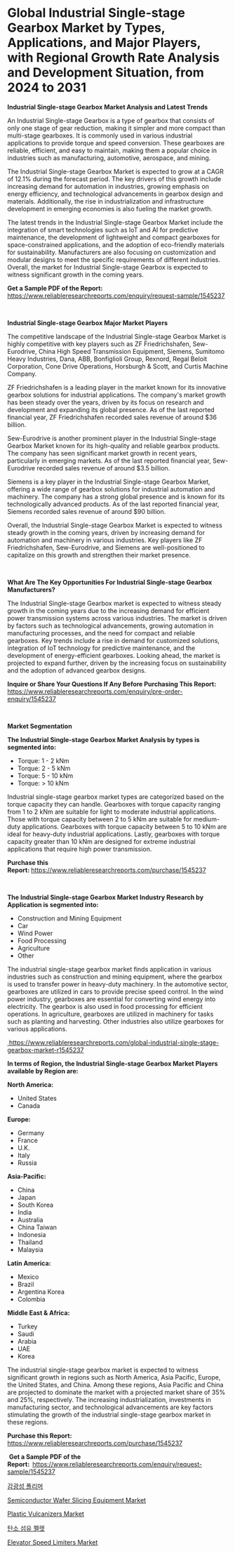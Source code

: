 <p><h1>Global Industrial Single-stage Gearbox Market by Types, Applications, and Major Players, with Regional Growth Rate Analysis and Development Situation, from 2024 to 2031</h1></p><p><strong>Industrial Single-stage Gearbox Market Analysis and Latest Trends</strong></p>
<p><p>An Industrial Single-stage Gearbox is a type of gearbox that consists of only one stage of gear reduction, making it simpler and more compact than multi-stage gearboxes. It is commonly used in various industrial applications to provide torque and speed conversion. These gearboxes are reliable, efficient, and easy to maintain, making them a popular choice in industries such as manufacturing, automotive, aerospace, and mining.</p><p>The Industrial Single-stage Gearbox Market is expected to grow at a CAGR of 12.1% during the forecast period. The key drivers of this growth include increasing demand for automation in industries, growing emphasis on energy efficiency, and technological advancements in gearbox design and materials. Additionally, the rise in industrialization and infrastructure development in emerging economies is also fueling the market growth.</p><p>The latest trends in the Industrial Single-stage Gearbox Market include the integration of smart technologies such as IoT and AI for predictive maintenance, the development of lightweight and compact gearboxes for space-constrained applications, and the adoption of eco-friendly materials for sustainability. Manufacturers are also focusing on customization and modular designs to meet the specific requirements of different industries. Overall, the market for Industrial Single-stage Gearbox is expected to witness significant growth in the coming years.</p></p>
<p><strong>Get a Sample PDF of the Report:&nbsp;</strong> <a href="https://www.reliableresearchreports.com/enquiry/request-sample/1545237">https://www.reliableresearchreports.com/enquiry/request-sample/1545237</a></p>
<p>&nbsp;</p>
<p><strong>Industrial Single-stage Gearbox Major Market Players</strong></p>
<p><p>The competitive landscape of the Industrial Single-stage Gearbox Market is highly competitive with key players such as ZF Friedrichshafen, Sew-Eurodrive, China High Speed Transmission Equipment, Siemens, Sumitomo Heavy Industries, Dana, ABB, Bonfiglioli Group, Rexnord, Regal Beloit Corporation, Cone Drive Operations, Horsburgh & Scott, and Curtis Machine Company.</p><p>ZF Friedrichshafen is a leading player in the market known for its innovative gearbox solutions for industrial applications. The company's market growth has been steady over the years, driven by its focus on research and development and expanding its global presence. As of the last reported financial year, ZF Friedrichshafen recorded sales revenue of around $36 billion.</p><p>Sew-Eurodrive is another prominent player in the Industrial Single-stage Gearbox Market known for its high-quality and reliable gearbox products. The company has seen significant market growth in recent years, particularly in emerging markets. As of the last reported financial year, Sew-Eurodrive recorded sales revenue of around $3.5 billion.</p><p>Siemens is a key player in the Industrial Single-stage Gearbox Market, offering a wide range of gearbox solutions for industrial automation and machinery. The company has a strong global presence and is known for its technologically advanced products. As of the last reported financial year, Siemens recorded sales revenue of around $90 billion.</p><p>Overall, the Industrial Single-stage Gearbox Market is expected to witness steady growth in the coming years, driven by increasing demand for automation and machinery in various industries. Key players like ZF Friedrichshafen, Sew-Eurodrive, and Siemens are well-positioned to capitalize on this growth and strengthen their market presence.</p></p>
<p>&nbsp;</p>
<p><strong>What Are The Key Opportunities For Industrial Single-stage Gearbox Manufacturers?</strong></p>
<p><p>The Industrial Single-stage Gearbox market is expected to witness steady growth in the coming years due to the increasing demand for efficient power transmission systems across various industries. The market is driven by factors such as technological advancements, growing automation in manufacturing processes, and the need for compact and reliable gearboxes. Key trends include a rise in demand for customized solutions, integration of IoT technology for predictive maintenance, and the development of energy-efficient gearboxes. Looking ahead, the market is projected to expand further, driven by the increasing focus on sustainability and the adoption of advanced gearbox designs.</p></p>
<p><strong>Inquire or Share Your Questions If Any Before Purchasing This Report:</strong> <a href="https://www.reliableresearchreports.com/enquiry/pre-order-enquiry/1545237">https://www.reliableresearchreports.com/enquiry/pre-order-enquiry/1545237</a></p>
<p>&nbsp;</p>
<p><strong>Market Segmentation</strong></p>
<p><strong>The Industrial Single-stage Gearbox Market Analysis by types is segmented into:</strong></p>
<p><ul><li>Torque: 1 - 2 kNm</li><li>Torque: 2 - 5 kNm</li><li>Torque: 5 - 10 kNm</li><li>Torque: > 10 kNm</li></ul></p>
<p><p>Industrial single-stage gearbox market types are categorized based on the torque capacity they can handle. Gearboxes with torque capacity ranging from 1 to 2 kNm are suitable for light to moderate industrial applications. Those with torque capacity between 2 to 5 kNm are suitable for medium-duty applications. Gearboxes with torque capacity between 5 to 10 kNm are ideal for heavy-duty industrial applications. Lastly, gearboxes with torque capacity greater than 10 kNm are designed for extreme industrial applications that require high power transmission.</p></p>
<p><strong>Purchase this Report:&nbsp;</strong><a href="https://www.reliableresearchreports.com/purchase/1545237">https://www.reliableresearchreports.com/purchase/1545237</a></p>
<p>&nbsp;</p>
<p><strong>The Industrial Single-stage Gearbox Market Industry Research by Application is segmented into:</strong></p>
<p><ul><li>Construction and Mining Equipment</li><li>Car</li><li>Wind Power</li><li>Food Processing</li><li>Agriculture</li><li>Other</li></ul></p>
<p><p>The industrial single-stage gearbox market finds application in various industries such as construction and mining equipment, where the gearbox is used to transfer power in heavy-duty machinery. In the automotive sector, gearboxes are utilized in cars to provide precise speed control. In the wind power industry, gearboxes are essential for converting wind energy into electricity. The gearbox is also used in food processing for efficient operations. In agriculture, gearboxes are utilized in machinery for tasks such as planting and harvesting. Other industries also utilize gearboxes for various applications.</p></p>
<p><a href="https://www.reliableresearchreports.com/global-industrial-single-stage-gearbox-market-r1545237">&nbsp;https://www.reliableresearchreports.com/global-industrial-single-stage-gearbox-market-r1545237</a></p>
<p><strong>In terms of Region, the Industrial Single-stage Gearbox Market Players available by Region are:</strong></p>
<p>
    <p> <strong> North America: </strong>
        <ul>
            <li>United States</li>
            <li>Canada</li>
        </ul>
        </p> 
    <p> <strong> Europe: </strong>
        <ul>
            <li>Germany</li>
            <li>France</li>
            <li>U.K.</li>
            <li>Italy</li>
            <li>Russia</li>
        </ul>
        </p> 
    <p> <strong> Asia-Pacific: </strong>
        <ul>
            <li>China</li>
            <li>Japan</li>
            <li>South Korea</li>
            <li>India</li>
            <li>Australia</li>
            <li>China Taiwan</li>
            <li>Indonesia</li>
            <li>Thailand</li>
            <li>Malaysia</li>
        </ul>
        </p> 
    <p> <strong> Latin America: </strong>
        <ul>
            <li>Mexico</li>
            <li>Brazil</li>
            <li>Argentina Korea</li>
            <li>Colombia</li>
        </ul>
        </p> 
    <p> <strong> Middle East & Africa: </strong>
        <ul>
            <li>Turkey</li>
            <li>Saudi</li>
            <li>Arabia</li>
            <li>UAE</li>
            <li>Korea</li>
        </ul>
    </p>
    </p>
<p><p>The industrial single-stage gearbox market is expected to witness significant growth in regions such as North America, Asia Pacific, Europe, the United States, and China. Among these regions, Asia Pacific and China are projected to dominate the market with a projected market share of 35% and 25%, respectively. The increasing industrialization, investments in manufacturing sector, and technological advancements are key factors stimulating the growth of the industrial single-stage gearbox market in these regions.</p></p>
<p><strong>Purchase this Report: </strong><a href="https://www.reliableresearchreports.com/purchase/1545237">https://www.reliableresearchreports.com/purchase/1545237</a></p>
<p>&nbsp;<strong>Get a Sample PDF of the Report:&nbsp;&nbsp;</strong><a href="https://www.reliableresearchreports.com/enquiry/request-sample/1545237">https://www.reliableresearchreports.com/enquiry/request-sample/1545237</a></p>
<p><strong></strong></p>
<p><p><a href="https://github.com/erwindropdead54/Market-Research-Report-List-2/blob/main/434936669907.md">감광성 폴리머</a></p><p><a href="https://github.com/cecuraprangm/Market-Research-Report-List-4/blob/main/semiconductor-wafer-slicing-equipment-market.md">Semiconductor Wafer Slicing Equipment Market</a></p><p><a href="https://github.com/ChiragRP21/Market-Research-Report-List-5/blob/main/plastic-vulcanizers-market.md">Plastic Vulcanizers Market</a></p><p><a href="https://github.com/kein8762/Market-Research-Report-List-3/blob/main/361782669906.md">탄소 섬유 펠렛</a></p><p><a href="https://github.com/fiixsa/Market-Research-Report-List-4/blob/main/elevator-speed-limiters-market.md">Elevator Speed Limiters Market</a></p></p>